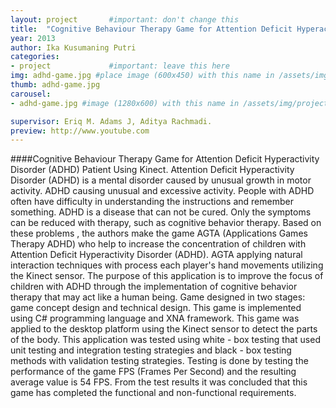 ```yaml
---
layout: project       #important: don't change this
title:  "Cognitive Behaviour Therapy Game for Attention Deficit Hyperactivity Disorder (ADHD) Patient Using Kinect"
year: 2013
author: Ika Kusumaning Putri
categories:
- project             #important: leave this here
img: adhd-game.jpg #place image (600x450) with this name in /assets/img/project/
thumb: adhd-game.jpg
carousel:
- adhd-game.jpg #image (1280x600) with this name in /assets/img/project/carousel/  

supervisor: Eriq M. Adams J, Aditya Rachmadi.
preview: http://www.youtube.com
---
```

####Cognitive Behaviour Therapy Game for Attention Deficit Hyperactivity Disorder (ADHD) Patient Using Kinect.
Attention Deficit Hyperactivity Disorder (ADHD) is a mental disorder caused by unusual growth in motor activity. ADHD causing unusual and excessive activity. People with ADHD often have difficulty in understanding the instructions and remember something. ADHD is a disease that can not be cured. Only the symptoms can be reduced with therapy, such as cognitive behavior therapy. Based on these problems , the authors make the game AGTA (Applications Games Therapy ADHD) who help to increase the concentration of children with Attention Deficit Hyperactivity Disorder (ADHD). AGTA applying natural interaction techniques with process each player's hand movements utilizing the Kinect sensor. The purpose of this application is to improve the focus of children with ADHD through the implementation of cognitive behavior therapy that may act like a human being.
Game designed in two stages: game concept design and technical design. This game is implemented using C# programming language and XNA framework. This game was applied to the desktop platform using the Kinect sensor to detect the parts of the body. This application was tested using white - box testing that used unit testing and integration testing strategies and black - box testing methods with validation testing strategies. Testing is done by testing the performance of the game FPS (Frames Per Second) and the resulting average value is 54 FPS. From the test results it was concluded that this game has completed the functional and non-functional requirements.
